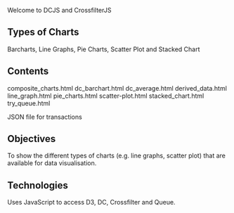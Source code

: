 Welcome to DCJS and CrossfilterJS

## Types of Charts

Barcharts, Line Graphs, Pie Charts, Scatter Plot and Stacked Chart

## Contents

composite_charts.html
dc_barchart.html
dc_average.html
derived_data.html
line_graph.html
pie_charts.html
scatter-plot.html
stacked_chart.html
try_queue.html

JSON file for transactions

## Objectives

To show the different types of charts (e.g. line graphs, scatter plot) that are available
for data visualisation.

## Technologies

Uses JavaScript to access D3, DC, Crossfilter and Queue.